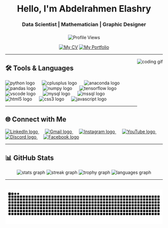 <h1 align="center">Hello, I'm Abdelrahmen Elashry</h1>
<h3 align="center">Data Scientist | Mathematician | Graphic Designer</h3>

###

<div align="center">
  
  ![Profile Views](https://komarev.com/ghpvc/?username=Abdelrahmen-Elashry&label=Profile%20views&color=0e75b6&style=flat)
  
  [![My CV](https://img.shields.io/badge/My%20CV-0A66C2?style=for-the-badge&logo=googledrive&logoColor=white)](https://your-cv-link-here) 
  [![My Portfolio](https://img.shields.io/badge/My%20Portfolio-1DA1F2?style=for-the-badge&logo=github&logoColor=white)](https://your-portfolio-link-here) 

</div>

---

<img align="right" height="180" src="https://media.giphy.com/media/qgQUggAC3Pfv687qPC/giphy.gif" alt="coding gif"/>

## 🛠️ Tools & Languages
<div align="left">
  <img src="https://cdn.jsdelivr.net/gh/devicons/devicon/icons/python/python-original.svg" height="40" alt="python logo" />
  <img width="15" />
  <img src="https://cdn.jsdelivr.net/gh/devicons/devicon/icons/cplusplus/cplusplus-original.svg" height="40" alt="cplusplus logo" />
  <img width="15" />
  <img src="https://cdn.jsdelivr.net/gh/devicons/devicon/icons/anaconda/anaconda-original.svg" height="40" alt="anaconda logo" />
  <img width="15" />
  <img src="https://cdn.jsdelivr.net/gh/devicons/devicon/icons/pandas/pandas-original.svg" height="40" alt="pandas logo" />
  <img width="15" />
  <img src="https://cdn.jsdelivr.net/gh/devicons/devicon/icons/numpy/numpy-original.svg" height="40" alt="numpy logo" />
  <img width="15" />
  <img src="https://cdn.jsdelivr.net/gh/devicons/devicon/icons/tensorflow/tensorflow-original.svg" height="40" alt="tensorflow logo" />
  <img width="15" />
  <img src="https://cdn.jsdelivr.net/gh/devicons/devicon/icons/vscode/vscode-original.svg" height="40" alt="vscode logo" />
  <img width="15" />
  <img src="https://cdn.jsdelivr.net/gh/devicons/devicon/icons/mysql/mysql-original.svg" height="40" alt="mysql logo" />
  <img width="15" />
  <img src="https://cdn.jsdelivr.net/gh/devicons/devicon/icons/microsoftsqlserver/microsoftsqlserver-plain.svg" height="40" alt="mssql logo" />
  <img width="15" />
  <img src="https://cdn.jsdelivr.net/gh/devicons/devicon/icons/html5/html5-original.svg" height="40" alt="html5 logo" />
  <img width="15" />
  <img src="https://cdn.jsdelivr.net/gh/devicons/devicon/icons/css3/css3-original.svg" height="40" alt="css3 logo" />
  <img width="15" />
  <img src="https://cdn.jsdelivr.net/gh/devicons/devicon/icons/javascript/javascript-original.svg" height="40" alt="javascript logo" />
</div>

---

## 🌐 Connect with Me
<div align="left">
  <a href="https://www.linkedin.com/in/your-link" target="_blank">
    <img src="https://cdn-icons-png.flaticon.com/512/174/174857.png" height="40" alt="LinkedIn logo"/>
  </a>
  <img width="15" />
  <a href="mailto:your-email@gmail.com" target="_blank">
    <img src="https://cdn-icons-png.flaticon.com/512/732/732200.png" height="40" alt="Gmail logo"/>
  </a>
  <img width="15" />
  <a href="https://www.instagram.com/your-link" target="_blank">
    <img src="https://cdn-icons-png.flaticon.com/512/2111/2111463.png" height="40" alt="Instagram logo"/>
  </a>
  <img width="15" />
  <a href="https://www.youtube.com/@your-link" target="_blank">
    <img src="https://cdn-icons-png.flaticon.com/512/1384/1384060.png" height="40" alt="YouTube logo"/>
  </a>
  <img width="15" />
  <a href="https://discord.gg/your-link" target="_blank">
    <img src="https://cdn-icons-png.flaticon.com/512/5968/5968756.png" height="40" alt="Discord logo"/>
  </a>
  <img width="15" />
  <a href="https://www.facebook.com/your-link" target="_blank">
    <img src="https://cdn-icons-png.flaticon.com/512/733/733547.png" height="40" alt="Facebook logo"/>
  </a>
</div>

---

## 📊 GitHub Stats
<div align="center">
  <img src="https://github-readme-stats.vercel.app/api?username=Abdelrahmen-Elashry&show_icons=true&theme=dark&hide_border=true" height="150" alt="stats graph"/>
  <img src="https://streak-stats.demolab.com?user=Abdelrahmen-Elashry&theme=dark&hide_border=true" height="150" alt="streak graph"/>
  <img src="https://github-profile-trophy.vercel.app/?username=Abdelrahmen-Elashry&theme=darkhub&no-frame=true&margin-w=10" height="150" alt="trophy graph"/>
  <img src="https://github-readme-stats.vercel.app/api/top-langs?username=Abdelrahmen-Elashry&layout=compact&langs_count=6&theme=dark&hide_border=true" height="150" alt="languages graph"/>
</div>

---

<br clear="both">

<img src="https://raw.githubusercontent.com/Abdelrahmen-Elashry/Abdelrahmen-Elashry/output/snake.svg" alt="Snake animation" />
